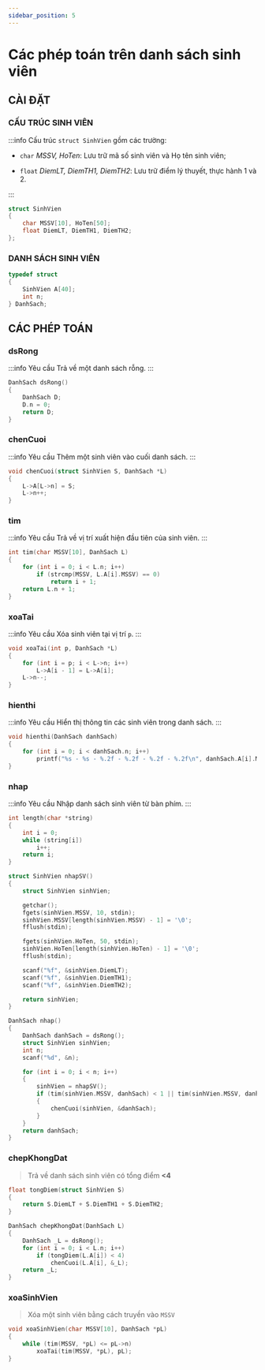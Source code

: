 ```yaml
---
sidebar_position: 5
---
```


# Các phép toán trên danh sách sinh viên

## CÀI ĐẶT

### CẤU TRÚC SINH VIÊN

:::info
Cấu trúc `struct SinhVien` gồm các trường:

- `char` _MSSV, HoTen_: Lưu trữ mã số sinh viên và Họ tên sinh viên;

- `float` _DiemLT, DiemTH1, DiemTH2_: Lưu trữ điểm lý thuyết, thực hành 1 và 2.

:::

```c
struct SinhVien
{
    char MSSV[10], HoTen[50];
    float DiemLT, DiemTH1, DiemTH2;
};
```

### DANH SÁCH SINH VIÊN

```c
typedef struct
{
    SinhVien A[40];
    int n;
} DanhSach;
```

## CÁC PHÉP TOÁN

### dsRong

:::info Yêu cầu
Trả về một danh sách rỗng.
:::

```c
DanhSach dsRong()
{
    DanhSach D;
    D.n = 0;
    return D;
}
```

### chenCuoi

:::info Yêu cầu
Thêm một sinh viên vào cuối danh sách.
:::

```c
void chenCuoi(struct SinhVien S, DanhSach *L)
{
    L->A[L->n] = S;
    L->n++;
}
```

### tim

:::info Yêu cầu
Trả về vị trí xuất hiện đầu tiên của sinh viên.
:::

```c
int tim(char MSSV[10], DanhSach L)
{
    for (int i = 0; i < L.n; i++)
        if (strcmp(MSSV, L.A[i].MSSV) == 0)
            return i + 1;
    return L.n + 1;
}
```

### xoaTai

:::info Yêu cầu
Xóa sinh viên tại vị trí `p`.
:::

```c
void xoaTai(int p, DanhSach *L)
{
    for (int i = p; i < L->n; i++)
        L->A[i - 1] = L->A[i];
    L->n--;
}
```

### hienthi

:::info Yêu cầu
Hiển thị thông tin các sinh viên trong danh sách.
:::

```c
void hienthi(DanhSach danhSach)
{
    for (int i = 0; i < danhSach.n; i++)
        printf("%s - %s - %.2f - %.2f - %.2f - %.2f\n", danhSach.A[i].MSSV, danhSach.A[i].HoTen, danhSach.A[i].DiemLT, danhSach.A[i].DiemTH1, danhSach.A[i].DiemTH2, danhSach.A[i].DiemLT + danhSach.A[i].DiemTH1 + danhSach.A[i].DiemTH2);
}
```

### nhap

:::info Yêu cầu
Nhập danh sách sinh viên từ bàn phím.
:::

```c
int length(char *string)
{
    int i = 0;
    while (string[i])
        i++;
    return i;
}

struct SinhVien nhapSV()
{
    struct SinhVien sinhVien;

    getchar();
    fgets(sinhVien.MSSV, 10, stdin);
    sinhVien.MSSV[length(sinhVien.MSSV) - 1] = '\0';
    fflush(stdin);

    fgets(sinhVien.HoTen, 50, stdin);
    sinhVien.HoTen[length(sinhVien.HoTen) - 1] = '\0';
    fflush(stdin);

    scanf("%f", &sinhVien.DiemLT);
    scanf("%f", &sinhVien.DiemTH1);
    scanf("%f", &sinhVien.DiemTH2);

    return sinhVien;
}

DanhSach nhap()
{
    DanhSach danhSach = dsRong();
    struct SinhVien sinhVien;
    int n;
    scanf("%d", &n);

    for (int i = 0; i < n; i++)
    {
        sinhVien = nhapSV();
        if (tim(sinhVien.MSSV, danhSach) < 1 || tim(sinhVien.MSSV, danhSach) >= danhSach.n)
        {
            chenCuoi(sinhVien, &danhSach);
        }
    }
    return danhSach;
}
```

### chepKhongDat

> Trả về danh sách sinh viên có tổng điểm **<4**

```c
float tongDiem(struct SinhVien S)
{
    return S.DiemLT + S.DiemTH1 + S.DiemTH2;
}

DanhSach chepKhongDat(DanhSach L)
{
    DanhSach _L = dsRong();
    for (int i = 0; i < L.n; i++)
        if (tongDiem(L.A[i]) < 4)
            chenCuoi(L.A[i], &_L);
    return _L;
}
```

### xoaSinhVien

> Xóa một sinh viên bằng cách truyền vào `MSSV`

```c
void xoaSinhVien(char MSSV[10], DanhSach *pL)
{
    while (tim(MSSV, *pL) <= pL->n)
        xoaTai(tim(MSSV, *pL), pL);
}
```
